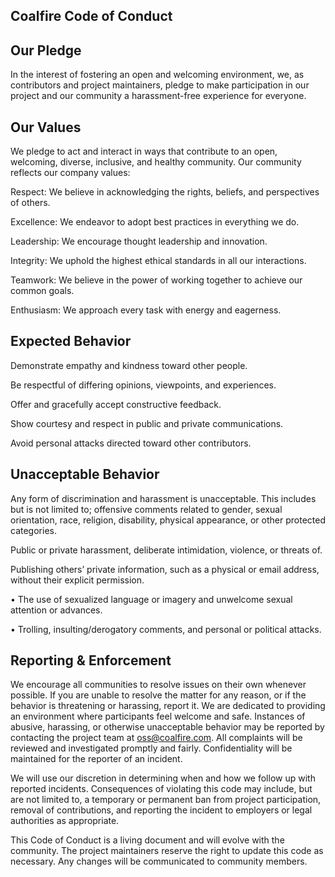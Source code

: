 ## Coalfire Code of Conduct

## Our Pledge

In the interest of fostering an open and welcoming environment, we, as contributors and project maintainers, pledge to make participation in our project and our community a harassment-free experience for everyone.

## Our Values

We pledge to act and interact in ways that contribute to an open, welcoming, diverse, inclusive, and healthy community. Our community reflects our company values:

Respect: We believe in acknowledging the rights, beliefs, and perspectives of others.

Excellence: We endeavor to adopt best practices in everything we do.

Leadership: We encourage thought leadership and innovation.

Integrity: We uphold the highest ethical standards in all our interactions.

Teamwork: We believe in the power of working together to achieve our common goals.

Enthusiasm: We approach every task with energy and eagerness.

## Expected Behavior

Demonstrate empathy and kindness toward other people.

Be respectful of differing opinions, viewpoints, and experiences.

Offer and gracefully accept constructive feedback.

Show courtesy and respect in public and private communications.

Avoid personal attacks directed toward other contributors.

## Unacceptable Behavior

Any form of discrimination and harassment is unacceptable. This includes but is not
limited to; offensive comments related to gender, sexual orientation, race, religion, disability, physical appearance, or other protected categories.

Public or private harassment, deliberate intimidation, violence, or threats of.

Publishing others’ private information, such as a physical or email address, without their explicit permission.

• The use of sexualized language or imagery and unwelcome sexual attention or advances.

• Trolling, insulting/derogatory comments, and personal or political attacks.

## Reporting & Enforcement

We encourage all communities to resolve issues on their own whenever possible. If you are unable to resolve the matter for any reason, or if the behavior is threatening or harassing, report it. We are dedicated to providing an environment where participants feel welcome and safe. Instances of abusive, harassing, or otherwise unacceptable behavior may be reported by contacting the project team at <oss@coalfire.com>. All complaints will be reviewed and investigated promptly and fairly. Confidentiality will be maintained for the reporter of an incident.

We will use our discretion in determining when and how we follow up with reported incidents.  Consequences of violating this code may include, but are not limited to, a temporary or permanent ban from project participation, removal of contributions, and reporting the incident to employers or legal authorities as appropriate.  

This Code of Conduct is a living document and will evolve with the community. The project maintainers reserve the right to update this code as necessary. Any changes will be communicated to community members.
